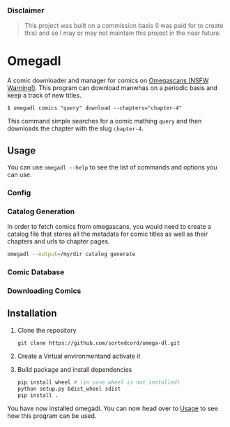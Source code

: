 ### Disclaimer

> This project was built on a commission basis (I was paid for to create this) and so I may or may not maintain this project in the near future.

# Omegadl

A comic downloader and manager for comics on [Omegascans (NSFW Warning!)](https://omegascans.org). This program can download manwhas on a periodic basis and keep a track of new titles.


```
$ omegadl comics "query" download --chapters="chapter-4"
```

This command simple searches for a comic mathing `query` and then downloads the chapter with the slug `chapter-4`.

## Usage

You can use `omegadl --help` to see the list of commands and options you can use.

### Config



### Catalog Generation

In order to fetch comics from omegascans, you would need to create a catalog file that stores all the metadata for comic titles as well as their chapters and urls to chapter pages.

```sh
omegadl --output=/my/dir catalog generate
```

### Comic Database


### Downloading Comics


## Installation

1. Clone the repository

    `git clone https://github.com/sortedcord/omega-dl.git`

2. Create a Virtual environmentand activate it

3. Build package and install dependencies

    ```sh
    pip install wheel # (in case wheel is not installed)
    python setup.py bdist_wheel sdist
    pip install .
    ```

You have now installed omegadl. You can now head over to [Usage](#usage) to see how this program can be used.





